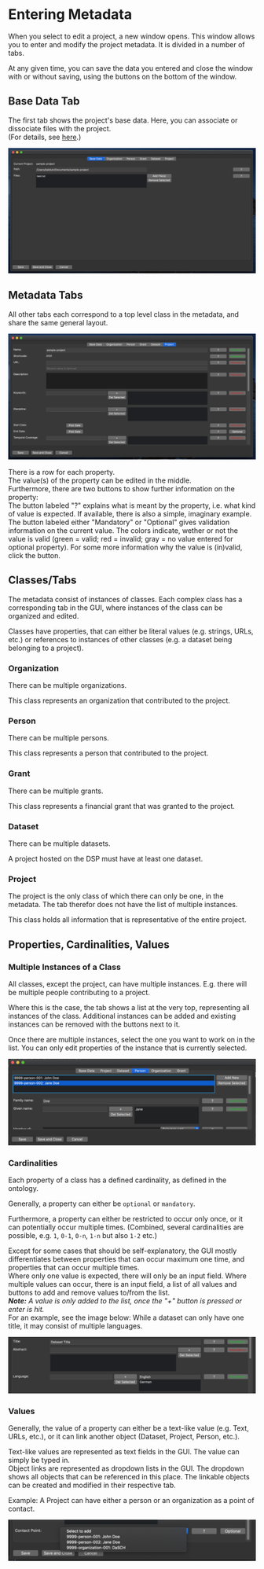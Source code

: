 # Entering Metadata

When you select to edit a project, a new window opens.
This window allows you to enter and modify the project metadata.
It is divided in a number of tabs.

At any given time, you can save the data you entered and close the window with or without saving, using the buttons on the bottom of the window.


## Base Data Tab

The first tab shows the project's base data. Here, you can associate or dissociate files with the project.  
(For details, see [here](list_view.md#folder-and-files).)

![base tab window](assets/images/base_tab_overview.png)


## Metadata Tabs

All other tabs each correspond to a top level class in the metadata, and share the same general layout.

![regular tab overview](assets/images/pro_tabs_overview.png)

There is a row for each property.  
The value(s) of the property can be edited in the middle.  
Furthermore, there are two buttons to show further information on the property:  
The button labeled "?" explains what is meant by the property, i.e. what kind of value is expected.
If available, there is also a simple, imaginary example.  
The button labeled either "Mandatory" or "Optional" gives validation information on the current value.
The colors indicate, wether or not the value is valid (green = valid; red = invalid; gray = no value entered for optional property).
For some more information why the value is (in)valid, click the button.


## Classes/Tabs

The metadata consist of instances of classes. Each complex class has a corresponding tab in the GUI, where instances of the class can be organized and edited.

Classes have properties, that can either be literal values (e.g. strings, URLs, etc.) or references to instances of other classes (e.g. a dataset being belonging to a project).



### Organization

There can be multiple organizations.

This class represents an organization that contributed to the project.



### Person

There can be multiple persons.

This class represents a person that contributed to the project.



### Grant

There can be multiple grants.

This class represents a financial grant that was granted to the project.



### Dataset

There can be multiple datasets.

A project hosted on the DSP must have at least one dataset.


### Project

The project is the only class of which there can only be one, in the metadata.
The tab therefor does not have the list of multiple instances.

This class holds all information that is representative of the entire project.



## Properties, Cardinalities, Values

### Multiple Instances of a Class

All classes, except the project, can have multiple instances.
E.g. there will be multiple people contributing to a project.

Where this is the case, the tab shows a list at the very top, representing all instances of the class.
Additional instances can be added and existing instances can be removed with the buttons next to it.

Once there are multiple instances, select the one you want to work on in the list.
You can only edit properties of the instance that is currently selected.

![Multiple Instances of a Class](assets/images/multiple_classes.png)


### Cardinalities

Each property of a class has a defined cardinality, as defined in the ontology.

Generally, a property can either be `optional` or `mandatory`.

Furthermore, a property can either be restricted to occur only once, or it can potentially occur multiple times. (Combined, several cardinalities are possible, e.g. `1`, `0-1`, `0-n`, `1-n` but also `1-2` etc.)

Except for some cases that should be self-explanatory, the GUI mostly differentiates between properties that can occur maximum one time, and properties that can occur multiple times.  
Where only one value is expected, there will only be an input field. Where multiple values can occur, there is an input field, a list of all values and buttons to add and remove values to/from the list.  
___Note:___ _A value is only added to the list, once the "+" button is pressed or enter is hit._  
For an example, see the image below: While a dataset can only have one title, it may consist of multiple languages.

![Cardinalities](assets/images/cardinalities.png)

### Values

Generally, the value of a property can either be a text-like value (e.g. Text, URLs, etc.), or it can link another object (Dataset, Project, Person, etc.).

Text-like values are represented as text fields in the GUI. The value can simply be typed in.  
Object links are represented as dropdown lists in the GUI. The dropdown shows all objects that can be referenced in this place. The linkable objects can be created and modified in their respective tab.

Example: A Project can have either a person or an organization as a point of contact.

![Linked Objects](assets/images/links.png)


